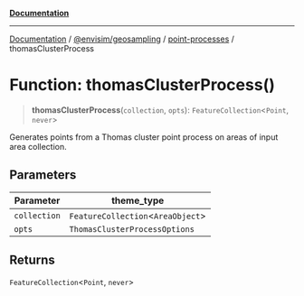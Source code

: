 [**Documentation**](../../../../README.md)

---

[Documentation](../../../../README.md) / [@envisim/geosampling](../../README.md) / [point-processes](../README.md) / thomasClusterProcess

# Function: thomasClusterProcess()

> **thomasClusterProcess**(`collection`, `opts`): `FeatureCollection`\<`Point`, `never`\>

Generates points from a Thomas cluster point process
on areas of input area collection.

## Parameters

| Parameter    | theme_type                          |
| ------------ | ----------------------------------- |
| `collection` | `FeatureCollection`\<`AreaObject`\> |
| `opts`       | `ThomasClusterProcessOptions`       |

## Returns

`FeatureCollection`\<`Point`, `never`\>
